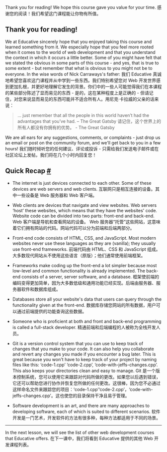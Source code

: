 Thank you for reading! We hope this course gave you value for your time.
感谢您的阅读！我们希望这门课程能让你物有所值。

## Thank you for reading!

We at Educative sincerely hope that you enjoyed taking this course and learned something from it. We especially hope that you feel more rooted when it comes to the world of web development and that you understand the context in which it occurs a little better. Some of you might have felt that we stated the obvious in some parts of this course - and yes, that is true to some extent - but remember that what is obvious to you might not be to everyone. In the wise words of Nick Carraways's father:
我们 Educative 真诚地希望您喜欢这门课程并从中学到一些东西。我们特别希望您对 Web 开发世界感到更加扎根，并更好地理解它发生的背景。你们中的一些人可能觉得我们在本课程的某些部分陈述了显而易见的东西 - 是的，这在某种程度上是正确的 - 但请记住，对您来说显而易见的东西可能并不适合所有人。用尼克·卡拉威的父亲的话来说：

> … just remember that all the people in this world haven’t had the advantages that you’ve had. – The Great Gatsby
> 请记住，这个世界上的所有人都没有你拥有的优势。 - The Great Gatsby

We are all ears for any suggestions, comments, or complaints - just drop us an email or post on the community forum, and we'll get back to you in a few hours!
我们随时倾听您的任何建议、评论或投诉 - 只需给我们发送电子邮件或在社区论坛上发帖，我们将在几个小时内回复您！

## Quick Recap [#](https://www.educative.io/courses/web-development-a-primer/7npJ94rDlgw#Quick-Recap-)

- The internet is just devices connected to each other. Some of these devices are web servers and web clients.
互联网只是相互连接的设备。其中一些设备是 Web 服务器和 Web 客户端。
- Web clients are devices that navigate and view websites. Web servers ‘host’ these websites, which means that they have the websites' code. Website code can be divided into two parts: front-end and back-end.
Web 客户端是导航和查看网站的设备。 Web 服务器“托管”这些网站，这意味着它们拥有网站的代码。网站代码可以分为前端和后端两部分。

- Front-end code consists of HTML, CSS, and JavaScript. Most modern websites never use these languages as they are (vanilla); they usually use front-end frameworks.
前端代码由 HTML、CSS 和 JavaScript 组成。大多数现代网站从不使用这些语言（原版）；他们通常使用前端框架。

- Frameworks make coding up the front-end a lot simpler because most low-level and common functionality is already implemented. The back-end consists of a server, server software, and a database.
框架使前端的编码变得更加简单，因为大多数低级和通用功能已经实现。后端由服务器、服务器软件和数据库组成。

- Databases store all your website's data that users can query through the functionality given at the front-end.
数据库存储您网站的所有数据，用户可以通过前端提供的功能查询这些数据。

- Someone who is proficient at both and front and back-end programming is called a full-stack developer.
精通前端和后端编程的人被称为全栈开发人员。

- Git is a version control system that you can use to keep track of changes that you make to your code. It can also help you collaborate and revert any changes you made if you encounter a bug later. This is great because you won't have to keep track of your project by naming files like this: ‘code-1.cpp’ ‘code-2.cpp’, ‘code-with-jeffs-changes.cpp’. This also keeps your directories clean and easy to manage.
Git 是一个版本控制系统，您可以使用它来跟踪对代码所做的更改。如果您以后遇到错误，它还可以帮助您进行协作并恢复您所做的任何更改。这很棒，因为您不必通过这样命名文件来跟踪您的项目：‘code-1.cpp’‘code-2.cpp’，‘code-with-jeffs-changes.cpp’。这也使您的目录保持干净且易于管理。

- Software development is an art, and there are many approaches to developing software, each of which is suited to different scenarios.
软件开发是一门艺术，开发软件的方法有很多种，每种方法都适用于不同的场景。


---

In the next lesson, we will see the list of other web development courses that Educative offers.
在下一课中，我们将看到 Educative 提供的其他 Web 开发课程列表。

